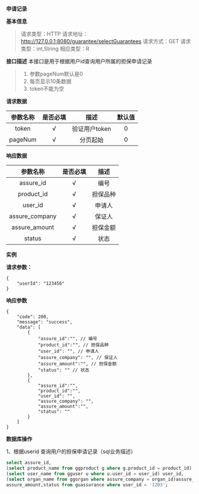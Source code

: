 **申请记录**


**基本信息**

>请求类型：HTTP
>请求地址：http://127.0.0.1:8080/guarantee/selectGuarantees
>请求方式：GET
>请求类型：int,String
>相应类型：R

**接口描述**
本接口是用于根据用户id查询用户所属的担保申请记录
>1. 参数pageNum默认是0
>2. 每页显示10条数据
>3. token不能为空

**请求数据**

参数名称|是否必填|描述|默认值
:-:|:-:|:-:|:-:
token|√|验证用户token|0|
pageNum|√|分页起始|0|

**响应数据**

参数名称|是否必填|描述
:-:|:-:|:-:
assure_id|√|编号|
product_id|√|担保品种|
user_id |√|申请人|
assure_company|√|保证人|
assure_amount|√|担保金额|
status|√|状态|
			
**实例**

**请求参数：**

```
{
	"userId": "123456"
}
```

**响应参数**

```
{
	"code": 200,
	"message": "success",
	"data": [
		{
			"assure_id":"", // 编号
			"product_id":"", // 担保品种
			"user_id": "", // 申请人
			"assure_company": "", // 保证人
			"assure_amount":"", // 担保金额
			"status": "" // 状态
		},
		{
			"assure_id":"",
			"product_id":"", 
			"user_id": "", 
			"assure_company": "", 
			"assure_amount":"", 
			"status": "" 
		}
	]	
}
```
**数据库操作**

1、根据userid 查询用户的担保申请记录（sql业务描述）
```sql
select assure_id,
(select product_name from ggproduct g where g.product_id = product_id)  product_id,
(select user_name from gguser u where u.user_id = user_id) user_id,
(select organ_name from ggorgan where assure_company = organ_id)assure_company,
assure_amount,status from guassurance where user_id = '1203';
```



